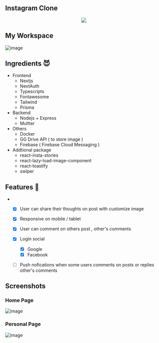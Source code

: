 ## Instagram Clone 


  

<p align="center">
<!--   [![Screenshot 2023-04-24 141536]()]() -->
  <img src="https://user-images.githubusercontent.com/86192249/233925320-9b48a5ed-e76c-4d6a-92a8-b6c0539fe0cc.png"
</p>

## My Workspace

![image](https://user-images.githubusercontent.com/86192249/233915280-895f6837-4191-4994-a849-c421a9dbfc69.png)

## Ingredients 😈
- Frontend
  - Nextjs 
  - NextAuth
  - Typescripts
  - Fontawesome
  - Tailwind 
  - Prisma 
- Backend
  - Nodejs + Express 
  - Multter 
- Others
  - Docker
  - GG Drive API ( to store image )
  - Firebase ( Firebase Cloud Messaging )
- Addtional package 
  - react-insta-stories
  - react-lazy-load-image-component
  - react-toastify
  - swiper
  
## Features 🤔
  - 
    - [x] User can share their thoughts on post with customize image
    - [x] Responsive on mobile / tablet
    - [x] User can comment on others post , other's comments
    - [x] Login social
      - [X] Google 
      - [x] Facebook
    - [ ] Push nofications when some users comments on posts or replies other's comments
    
    
  




## Screenshots


### Home Page

![image](https://user-images.githubusercontent.com/86192249/233914920-cb0ff13e-7f37-4a74-b27c-4911ceb77511.png)

### Personal Page

![image](https://user-images.githubusercontent.com/86192249/233915067-96ffae45-b1e1-4062-a08a-4bc398b6541b.png)

